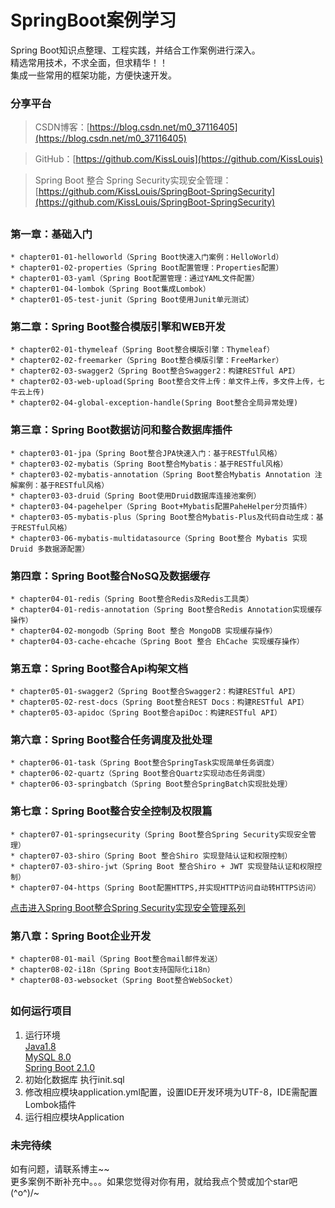 # SpringBoot案例学习

Spring Boot知识点整理、工程实践，并结合工作案例进行深入。  
精选常用技术，不求全面，但求精华！！  
集成一些常用的框架功能，方便快速开发。

### 分享平台

> CSDN博客：[https://blog.csdn.net/m0_37116405](https://blog.csdn.net/m0_37116405)

> GitHub：[https://github.com/KissLouis](https://github.com/KissLouis)

> Spring Boot 整合 Spring Security实现安全管理：[https://github.com/KissLouis/SpringBoot-SpringSecurity](https://github.com/KissLouis/SpringBoot-SpringSecurity)

## 

### 第一章：基础入门

    * chapter01-01-helloworld（Spring Boot快速入门案例：HelloWorld）
    * chapter01-02-properties（Spring Boot配置管理：Properties配置）
    * chapter01-03-yaml（Spring Boot配置管理：通过YAML文件配置）
    * chapter01-04-lombok（Spring Boot集成Lombok）
    * chapter01-05-test-junit（Spring Boot使用Junit单元测试）

### 第二章：Spring Boot整合模版引擎和WEB开发  
    * chapter02-01-thymeleaf（Spring Boot整合模版引擎：Thymeleaf）
    * chapter02-02-freemarker（Spring Boot整合模版引擎：FreeMarker）
    * chapter02-03-swagger2（Spring Boot整合Swagger2：构建RESTful API）
    * chapter02-03-web-upload(Spring Boot整合文件上传：单文件上传，多文件上传，七牛云上传)
    * chapter02-04-global-exception-handle(Spring Boot整合全局异常处理)

### 第三章：Spring Boot数据访问和整合数据库插件  
    * chapter03-01-jpa（Spring Boot整合JPA快速入门：基于RESTful风格）
    * chapter03-02-mybatis（Spring Boot整合Mybatis：基于RESTful风格）
    * chapter03-02-mybatis-annotation（Spring Boot整合Mybatis Annotation 注解案例：基于RESTful风格）
    * chapter03-03-druid（Spring Boot使用Druid数据库连接池案例）
    * chapter03-04-pagehelper（Spring Boot+Mybatis配置PaheHelper分页插件）
    * chapter03-05-mybatis-plus（Spring Boot整合Mybatis-Plus及代码自动生成：基于RESTful风格）
    * chapter03-06-mybatis-multidatasource（Spring Boot整合 Mybatis 实现 Druid 多数据源配置）

### 第四章：Spring Boot整合NoSQ及数据缓存  
    * chapter04-01-redis（Spring Boot整合Redis及Redis工具类）
    * chapter04-01-redis-annotation（Spring Boot整合Redis Annotation实现缓存操作）
    * chapter04-02-mongodb（Spring Boot 整合 MongoDB 实现缓存操作）
    * chapter04-03-cache-ehcache（Spring Boot 整合 EhCache 实现缓存操作）

### 第五章：Spring Boot整合Api构架文档
    * chapter05-01-swagger2（Spring Boot整合Swagger2：构建RESTful API）
    * chapter05-02-rest-docs（Spring Boot整合REST Docs：构建RESTful API）
    * chapter05-03-apidoc（Spring Boot整合apiDoc：构建RESTful API）

### 第六章：Spring Boot整合任务调度及批处理
    * chapter06-01-task（Spring Boot整合SpringTask实现简单任务调度）
    * chapter06-02-quartz（Spring Boot整合Quartz实现动态任务调度）
    * chapter06-03-springbatch（Spring Boot整合SpringBatch实现批处理）

### 第七章：Spring Boot整合安全控制及权限篇
    * chapter07-01-springsecurity（Spring Boot整合Spring Security实现安全管理）
    * chapter07-03-shiro（Spring Boot 整合Shiro 实现登陆认证和权限控制）
    * chapter07-03-shiro-jwt（Spring Boot 整合Shiro + JWT 实现登陆认证和权限控制）
    * chapter07-04-https（Spring Boot配置HTTPS,并实现HTTP访问自动转HTTPS访问）

[点击进入Spring Boot整合Spring Security实现安全管理系列](https://github.com/KissLouis/SpringBoot-SpringSecurity)

### 第八章：Spring Boot企业开发
    * chapter08-01-mail（Spring Boot整合mail邮件发送）
    * chapter08-02-i18n（Spring Boot支持国际化i18n）
    * chapter08-03-websocket（Spring Boot整合WebSocket）


## 

### 如何运行项目
1. 运行环境  
    <u>Java1.8</u>  
    <u>MySQL 8.0 </u>  
    <u>Spring Boot 2.1.0</u> 
2. 初始化数据库 执行init.sql
3. 修改相应模块application.yml配置，设置IDE开发环境为UTF-8，IDE需配置Lombok插件
4. 运行相应模块Application


### 未完待续
如有问题，请联系博主~~  
更多案例不断补充中。。。如果您觉得对你有用，就给我点个赞或加个star吧\(^o^)/~

